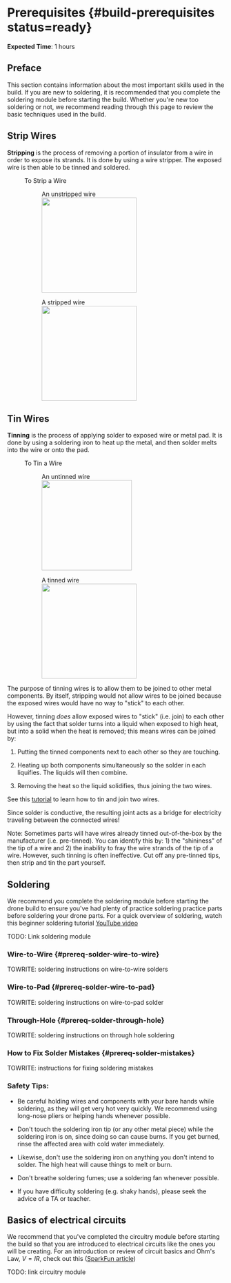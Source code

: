 # Prerequisites {#build-prerequisites status=ready}

**Expected Time**: 1 hours

## Preface

This section contains information about the most important skills used in the build. If you are new to soldering, it is recommended that you complete the soldering module before starting the build. Whether you're new too soldering or not, we recommend reading through this page to review the basic techniques used in the build.

## Strip Wires

**Stripping** is the process of removing a portion of insulator from a wire in order to expose its strands. It is done by using a wire stripper. The exposed wire is then able to be tinned and soldered.

<figure class="flow-subfigures">  
    <figcaption>To Strip a Wire</figcaption>
    <figure>
        <figcaption>An unstripped wire</figcaption>
        <img style='width:220px' src="photos/wire.jpg"/>
    </figure>
    <figure>  
        <figcaption>A stripped wire</figcaption>
        <img style='width:220px' src="photos/stripped_wire.jpg"/>
    </figure>
</figure>

## Tin Wires

**Tinning** is the process of applying solder to exposed wire or metal pad. It is done by using a soldering iron to heat up the metal, and then solder melts into the wire or onto the pad.    

<figure class="flow-subfigures">  
    <figcaption>To Tin a Wire</figcaption>
    <figure>
        <figcaption>An untinned wire</figcaption>
        <img style='width:209px' src="photos/pre_tinned_1.jpg"/>
    </figure>
    <figure>  
        <figcaption>A tinned wire</figcaption>
        <img style='width:220px' src="photos/post_tinned_1.jpg"/>
    </figure>
</figure>


The purpose of tinning wires is to allow them to be joined to other metal components. By itself, stripping would not allow wires to be joined because the exposed wires would have no way to "stick" to each other.

However, tinning *does* allow exposed wires to "stick" (i.e. join) to each other by using the fact that solder turns into a liquid when exposed to high heat, but into a solid when the heat is removed; this means wires can be joined by:

1. Putting the tinned components next to each other so they are touching.

2. Heating up both components simultaneously so the solder in each liquifies. The liquids will then combine.

3. Removing the heat so the liquid solidifies, thus joining the two wires.

See this [tutorial](https://www.youtube.com/watch?v=pRPF4wpXX9Q) to learn how to tin and join two wires.

Since solder is conductive, the resulting joint acts as a bridge for electricity traveling between the connected wires!

Note: Sometimes parts will have wires already tinned out-of-the-box by the manufacturer (i.e. pre-tinned). You can identify this by: 1) the "shininess" of the tip of a wire and 2) the inability to fray the wire strands of the tip of a wire. However, such tinning is often ineffective. Cut off any pre-tinned tips, then strip and tin the part yourself.


## Soldering

We recommend you complete the soldering module before starting the drone build to ensure you've had plenty of practice soldering practice parts before soldering your drone parts. For a quick overview of soldering, watch this beginner soldering tutorial [YouTube video](https://www.youtube.com/watch?v=Qps9woUGkvI)

TODO: Link soldering module

### Wire-to-Wire {#prereq-solder-wire-to-wire}

TOWRITE: soldering instructions on wire-to-wire solders

### Wire-to-Pad {#prereq-solder-wire-to-pad}

TOWRITE: soldering instructions on wire-to-pad solder

### Through-Hole {#prereq-solder-through-hole}

TOWRITE: soldering instructions on through hole soldering

### How to Fix Solder Mistakes {#prereq-solder-mistakes}

TOWRITE: instructions for fixing soldering mistakes

### Safety Tips:

- Be careful holding wires and components with your bare hands while soldering, as they will get very hot very quickly. We recommend using long-nose pliers or helping hands whenever possible.

- Don't touch the soldering iron tip (or any other metal piece) while the soldering iron is on, since doing so can cause burns. If you get burned, rinse the affected area with cold water immediately.

- Likewise, don't use the soldering iron on anything you don't intend to solder. The high heat will cause things to melt or burn.

- Don't breathe soldering fumes; use a soldering fan whenever possible.

- If you have difficulty soldering (e.g. shaky hands), please seek the advice of a TA or teacher.


## Basics of electrical circuits

We recommend that you've completed the circuitry module before starting the build so that you are introduced to electrical circuits like the ones you will be creating. For an introduction or review of circuit basics and Ohm's Law, $V=IR$, check out this ([SparkFun article](https://learn.sparkfun.com/tutorials/voltage-current-resistance-and-ohms-law))

TODO: link circuitry module
